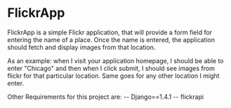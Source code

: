 FlickrApp
=========

FlickrApp is a simple Flickr application, 
that will provide a form field for entering the name of a place. 
Once the name is entered, the application should fetch and display images from
that location. 

As an example:
when I visit your application homepage, I should be able to enter "Chicago" 
and then when I click submit, I should see images from flickr for that 
particular location. Same goes for any other location I might enter.


Other Requirements for this project are:
-- Django==1.4.1
-- flickrapi





